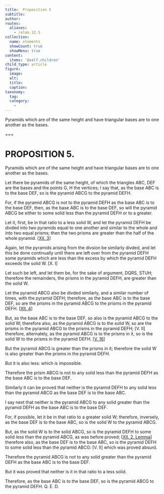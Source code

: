 ```yaml
---
title:  Proposition 5
subtitle: 
author:
routes:
  aliases:
    - /elem.12.5
collection:
  name: elements
  showCount: true
  showMenu: true
content:
  items: '@self.children'
child_type: article
figure:
  image:
  alt:
  title:
  caption:
taxonomy:
  tag:
  category:
    - 
---
```


<p>
       <hi rend="ital">Pyramids which are of the same height and have triangular bases are to one another as the bases.</hi>
      </p>

===

<h1>PROPOSITION 5.</h1>
<p>
       <span class="ital">Pyramids which are of the same height and have triangular bases are to one another as the bases.</span>
      </p>

<p>Let there be pyramids of the same height, of which the triangles <span class="ital">ABC</span>, <span class="ital">DEF</span> are the bases and the points <span class="ital">G</span>, <span class="ital">H</span> the vertices; I say that, as the base <span class="ital">ABC</span> is to the base <span class="ital">DEF</span>, so is the pyramid <span class="ital">ABCG</span> to the pyramid <span class="ital">DEFH</span>. 
      </p>

<p>For, if the pyramid <span class="ital">ABCG</span> is not to the pyramid <span class="ital">DEFH</span> as the base <span class="ital">ABC</span> is to the base <span class="ital">DEF</span>, then, as the base <span class="ital">ABC</span> is to the base <span class="ital">DEF</span>, so will the pyramid <span class="ital">ABCG</span> be either to some solid less than the pyramid <span class="ital">DEFH</span> or to a greater. </p>

<p>Let it, first, be in that ratio to a less solid <span class="ital">W</span>, and let the pyramid <span class="ital">DEFH</span> be divded into two pyramids equal to one another and similar to the whole and into two equal prisms; then the two prisms are greater than the half of the whole pyramid. [<a href="/elem.12.3">XII. 3</a>] <pb n="387"/></p>

<p>Again, let the pyramids arising from the divsion be similarly divded, and let this be done continually until there are left over from the pyramid <span class="ital">DEFH</span> some pyramids which are less than the excess by which the pyramid <span class="ital">DEFH</span> exceeds the solid <span class="ital">W</span>. [X. I] </p>

<p>Let such be left, and let them be, for the sake of argument, <span class="ital">DQRS</span>, <span class="ital">STUH</span>; therefore the remainders, the prisms in the pyramid <span class="ital">DEFH</span>, are greater than the solid <span class="ital">W</span>. </p>

<p>Let the pyramid <span class="ital">ABCG</span> also be divded similarly, and a similar number of times, with the pyramid <span class="ital">DEFH</span>; therefore, as the base <span class="ital">ABC</span> is to the base <span class="ital">DEF</span>, so are the prisms in the pyramid <span class="ital">ABCG</span> to the prisms in the pyramid <span class="ital">DEFH</span>. [<a href="/elem.12.4">XII. 4</a>] </p>

<p>But, as the base <span class="ital">ABC</span> is to the base <span class="ital">DEF</span>, so also is the pyramid <span class="ital">ABCG</span> to the solid <span class="ital">W</span>; therefore also, as the pyramid <span class="ital">ABCG</span> is to the solid <span class="ital">W</span>, so are the prisms in the pyramid <span class="ital">ABCG</span> to the prisms in the pyramid <span class="ital">DEFH</span>; [V. II] therefore, alternately, as the pyramid <span class="ital">ABCG</span> is to the prisms in it, so is the solid <span class="ital">W</span> to the prisms in the pyramid <span class="ital">DEFH</span>. [<a href="/elem.5.16">V. 16</a>] </p>

<p>But the pyramid <span class="ital">ABCG</span> is greater than the prisms in it; therefore the solid <span class="ital">W</span> is also greater than the prisms in the pyramid <span class="ital">DEFH</span>. </p>

<p>But it is also less: which is impossible. </p>

<p>Therefore the prism <span class="ital">ABCG</span> is not to any solid less than the pyramid <span class="ital">DEFH</span> as the base <span class="ital">ABC</span> is to the base <span class="ital">DEF</span>. </p>

<p>Similarly it can be proved that neither is the pyramid <span class="ital">DEFH</span> to any solid less than the pyramid <span class="ital">ABCG</span> as the base <span class="ital">DEF</span> is to the base <span class="ital">ABC</span>. </p>

<p>I say next that neither is the pyramid <span class="ital">ABCG</span> to any solid greater than the pyramid <span class="ital">DEFH</span> as the base <span class="ital">ABC</span> is to the base <span class="ital">DEF</span>. </p>

<p>For, if possible, let it be in that ratio to a greater solid <span class="ital">W</span>; therefore, inversely, as the base <span class="ital">DEF</span> is to the base <span class="ital">ABC</span>, so is the solid <span class="ital">W</span> to the pyramid <span class="ital">ABCG</span>. <pb n="388"/></p>

<p>But, as the solid <span class="ital">W</span> is to the solid <span class="ital">ABCG</span>, so is the pyramid <span class="ital">DEFH</span> to some solid less than the pyramid <span class="ital">ABCG</span>, as was before proved; [<a href="/elem.12.2.l.1">XII. 2, Lemma</a>] therefore also, as the base <span class="ital">DEF</span> is to the base <span class="ital">ABC</span>, so is the pyramid <span class="ital">DEFH</span> to some solid less than the pyramid <span class="ital">ABCG</span>: [V. II] which was proved absurd. </p>

<p>Therefore the pyramid <span class="ital">ABCG</span> is not to any solid greater than the pyramid <span class="ital">DEFH</span> as the base <span class="ital">ABC</span> is to the base <span class="ital">DEF</span>. </p>

<p>But it was proved that neither is it in that ratio to a less solid. </p>

<p>Therefore, as the base <span class="ital">ABC</span> is to the base <span class="ital">DEF</span>, so is the pyramid <span class="ital">ABCG</span> to the pyramid <span class="ital">DEFH</span>. Q. E. D.</p>
